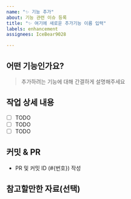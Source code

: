 ```yaml
---
name: "✨ 기능 추가"
about: 기능 관련 이슈 등록
title: "✨ 여기에 새로운 추가기능 이름 입력"
labels: enhancement
assignees: IceBear9028

---
```


## 어떤 기능인가요?

> 추가하려는 기능에 대해 간결하게 설명해주세요

## 작업 상세 내용

- [ ] TODO
- [ ] TODO
- [ ] TODO

## 커밋 & PR 

- PR 및 커밋 ID (#{번호})  작성

## 참고할만한 자료(선택)
